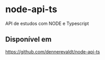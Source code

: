 # node-api-ts
API de estudos com NODE e Typescript

## Disponível em ##
https://github.com/dennerevaldt/node-api-ts
